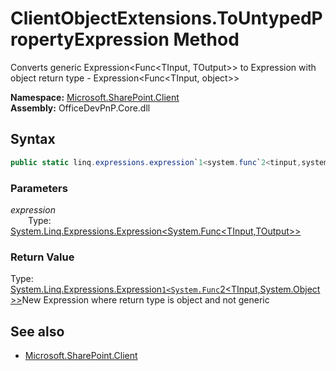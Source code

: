 # ClientObjectExtensions.ToUntypedPropertyExpression Method  
Converts generic  Expression<Func<TInput, TOutput>>  to Expression with object return type -  Expression<Func<TInput, object>>  

**Namespace:** [Microsoft.SharePoint.Client](Microsoft.SharePoint.Client.md)  
**Assembly:** OfficeDevPnP.Core.dll  
## Syntax
```C#
public static linq.expressions.expression`1<system.func`2<tinput,system.object>> ToUntypedPropertyExpression(Expression<Func<TInput, TOutput>> expression)
```
### Parameters
*expression*  
&emsp;&emsp;Type: [System.Linq.Expressions.Expression<System.Func<TInput,TOutput>>](System.Linq.Expressions.Expression<System.Func<TInput,TOutput>>.md) 
&emsp;&emsp;  
  
### Return Value
Type: [System.Linq.Expressions.Expression`1<System.Func`2<TInput,System.Object>>](System.Linq.Expressions.Expression`1<System.Func`2<TInput,System.Object>>.md 
)New Expression where return type is object and not generic

## See also
- [Microsoft.SharePoint.Client](Microsoft.SharePoint.Client.md)
